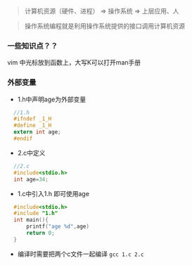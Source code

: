 > 计算机资源（硬件、进程） => 操作系统 => 上层应用、人

> 操作系统编程就是利用操作系统提供的接口调用计算机资源

### 一些知识点？？
  vim 中光标放到函数上，大写K可以打开man手册
### 外部变量
  * 1.h中声明age为外部变量

  ```c
    //1.h
    #ifndef _1_H
    #define _1_H
    extern int age;
    #endif 
  ```
  * 2.c中定义
  
  ```c
    //2.c
    #include<stdio.h>
    int age=34;
  ```
  * 1.c中引入1.h 即可使用age
  ```c
    #include<stdio.h>
    #include "1.h"
    int main(){
        printf("age %d",age)
        return 0;
    }
  ```
  * 编译时需要把两个c文件一起编译 ``` gcc 1.c 2.c ```
